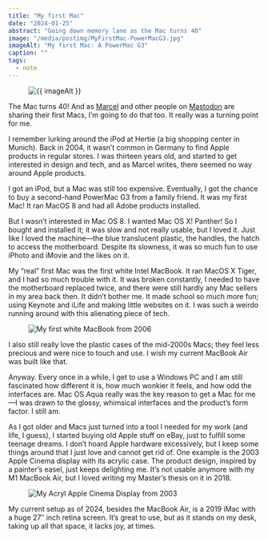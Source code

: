 ```yaml
---
title: "My first Mac"
date: "2024-01-25"
abstract: "Going down memory lane as the Mac turns 40"
image: "/media/postimg/MyFirstMac-PowerMacG3.jpg"
imageAlt: "My first Mac: A PowerMac G3"
caption: ""
tags: 
  - note
---
```


<figure>
  <img src="{{ image }}" alt=" {{ imageAlt }}">
</figure>

The Mac turns 40! And as [Marcel](https://marcel.io/posts/my-first-mac) and other people on [Mastodon](https://mastodon.social/tags/MyFirstMac) are sharing their first Macs, I’m going to do that too. It really was a turning point for me.

I remember lurking around the iPod at Hertie (a big shopping center in Munich). Back in 2004, it wasn’t common in Germany to find Apple products in regular stores. I was thirteen years old, and started to get interested in design and tech, and as Marcel writes, there seemed no way around Apple products.

I got an iPod, but a Mac was still too expensive. Eventually, I got the chance to buy a second-hand PowerMac G3 from a family friend. It was my first Mac! It ran MacOS 8 and had all Adobe products installed.

But I wasn’t interested in Mac OS 8. I wanted Mac OS X! Panther! So I bought and installed it; it was slow and not really usable, but I loved it. Just like I loved the machine—the blue translucent plastic, the handles, the hatch to access the motherboard. Despite its slowness, it was so much fun to use iPhoto and iMovie and the likes on it.

My “real” first Mac was the first white Intel MacBook. It ran MacOS X Tiger, and I had so much trouble with it. It was broken constantly, I needed to have the motherboard replaced twice, and there were still hardly any Mac sellers in my area back then. It didn’t bother me. It made school so much more fun; using Keynote and iLife and making little websites on it. I was such a weirdo running around with this alienating piece of tech.

<figure>
  <img src="/media/postimg/MyFirstMac-MacBook2006.jpg" alt="My first white MacBook from 2006" />
</figure>

I also still really love the plastic cases of the mid-2000s Macs; they feel less precious and were nice to touch and use. I wish my current MacBook Air was built like that.

Anyway. Every once in a while, I get to use a Windows PC and I am still fascinated how different it is, how much wonkier it feels, and how odd the interfaces are. Mac OS Aqua really was the key reason to get a Mac for me—I was drawn to the glossy, whimsical interfaces and the product’s form factor. I still am.

As I got older and Macs just turned into a tool I needed for my work (and life, I guess), I started buying old Apple stuff on eBay, just to fulfill some teenage dreams. I don’t hoard Apple hardware excessively, but I keep some things around that I just love and cannot get rid of. One example is the 2003 Apple Cinema display with its acrylic case. The product design, inspired by a painter’s easel, just keeps delighting me. It’s not usable anymore with my M1 MacBook Air, but I loved writing my Master’s thesis on it in 2018.

<figure>
  <img src="/media/postimg/MyFirstMac-CinemaDisplay.jpg" alt="My Acryl Apple Cinema Display from 2003" />
</figure>

My current setup as of 2024, besides the MacBook Air, is a 2019 iMac with a huge 27″ inch retina screen. It’s great to use, but as it stands on my desk, taking up all that space, it lacks joy, at times.